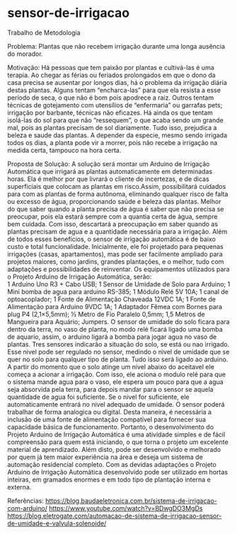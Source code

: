 # sensor-de-irrigacao
Trabalho de  Metodologia

Problema: Plantas que não recebem irrigação durante uma longa ausência do morador.

Motivação: Há pessoas que tem paixão por plantas e cultivá-las é uma terapia. Ao chegar as férias ou feriados prolongados em que o dono da casa precisa se ausentar por longos dias, há o problema da irrigação diária destas plantas. Alguns tentam “encharca-las” para que ela resista a esse período de seca, o que não é bom pois apodrece a raiz. Outros tentam técnicas de gotejamento com utensílios de “enfermaria” ou garrafas pets; irrigação por barbante, técnicas não eficazes. Há ainda os que tentam isolá-las do sol para que não “ressequem”, o que acaba sendo um grande mal, pois as plantas precisam de sol diariamente. Tudo isso, prejudica a beleza e saude das plantas. A depender da especie, mesmo sendo irrigada todos os dias, a planta pode vir a morrer, pois não recebe a irrigação na medida certa, tampouco na hora certa.

Proposta de Solução: A solução será montar um Arduino de Irrigação Automática que irrigará  as plantas automaticamente em determinadas horas. Ela é melhor por que livrará o cliente de incertezas, e de dicas superficiais que colocam as plantas em risco.Assim, possibilitará cuidados para com as plantas de forma autônoma, eliminando qualquer risco de falta ou excesso de água, proporcionando saúde e beleza das plantas. Melhor do que saber quando a planta precisa de água é saber que não precisa se preocupar, pois ela estará sempre com a quantia certa de água, sempre bem cuidada. Com isso, descartará a preocupação em saber quando as plantas precisam de agua e a quantidade necessária para a irrigação. Além de todos esses benefícios, o sensor de irrigação automática é de baixo custo e total funcionalidade. Inicialmente, ele foi projetado para pequenas irrigações (casas, apartamentos), mas pode ser facilmente ampliado para projetos maiores, como jardins, grandes plantações, e o melhor, tudo com adaptações e possibilidades de reinventar.
 Os equipamentos utilizados para o Projeto Arduino de Irrigação Automática, serão:  
1 Arduíno Uno R3 + Cabo USB; 1 Sensor de Umidade de Solo para Arduino; 1 Mini bomba de  agua para arduino RS-385; 1 Módulo Relé 5V 10A; 1 canal de optoacoplador; 1 Fonte de Alimentação Chaveada 12VDC 1A; 1 Fonte de Alimentação para Arduino 9VDC 1A; 1 Adaptador Fêmea com Bornes para plug P4 (2,1×5,5mm); ½ Metro de Fio Paralelo 0,5mm; 1,5 Metros de Mangueira para Aquário; Jumpers.
     O sensor de umidade do solo ficara para dentro da terra, no vaso de planta, no modo relé ficará ligado uma bomba de aquario, assim, o arduino ligará a bomba para jogar agua no vaso de plantas. Tres sensores indicarão a situação do solo, se está ou nao irrigado. Esse nivel pode ser regulado no sensor, medindo o nivel de umidade que se quer no solo para qualquer tipo de planta. Tudo isso será ligado ao arduino. A partir do momento que o solo atinge um nivel abaixo do aceitavel ele começa a acionar a irrigação. Com isso, ele aciona o modulo relé para que o sistema mande agua para o vaso, ele espera um pouco para que a agua seja absorvida pela terra, para depois mandar para o sensor se aquela quantidade de agua foi suficiente. Se o nivel for suficiente, ele automaticamente entrará no nivel adequado de umidade. O sensor poderá trabalhar de forma analogica ou digital. Desta maneira, é necessária a inclusão de uma fonte de alimentação compatível para fornecer sua capacidade básica de funcionamento.
     Portanto, o desenvolvimento do Projeto Arduino de Irrigação Automática é uma atividade simples e de fácil compreensão para quem está iniciando, o que torna o projeto um excelente material de aprendizado. Além disto, pode ser desenvolvido e melhorado por quem já tem maior experiência na área e deseja um sistema de automação residencial completo. Com as devidas adaptações o Projeto Arduino de Irrigação Automática desenvolvido pode ser utilizado em hortas inteiras, em gramados enormes e em todo tipo de plantação interna e externa.





















Referências: https://blog.baudaeletronica.com.br/sistema-de-irrigacao-com-arduino/
             https://www.youtube.com/watch?v=BDwgDO3MgDs
             https://blog.eletrogate.com/automacao-de-sistema-de-irrigacao-sensor-de-umidade-e-valvula-solenoide/
